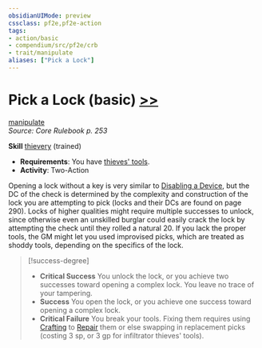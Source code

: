 ```yaml
---
obsidianUIMode: preview
cssclass: pf2e,pf2e-action
tags:
- action/basic
- compendium/src/pf2e/crb
- trait/manipulate
aliases: ["Pick a Lock"]
---
```

# Pick a Lock (basic) [>>](chapter-9-playing-the-game.md#Actions "Two-Action")
[manipulate](manipulate.md "Manipulate General Trait")  
*Source: Core Rulebook p. 253*  

**Skill** [thievery](skills.md#Thievery) (trained)
- **Requirements**: You have [thieves' tools](thieves-tools.md).
- **Activity**: Two-Action

Opening a lock without a key is very similar to [Disabling a Device](disable-a-device.md), but the DC of the check is determined by the complexity and construction of the lock you are attempting to pick (locks and their DCs are found on page 290). Locks of higher qualities might require multiple successes to unlock, since otherwise even an unskilled burglar could easily crack the lock by attempting the check until they rolled a natural 20. If you lack the proper tools, the GM might let you used improvised picks, which are treated as shoddy tools, depending on the specifics of the lock.

> [!success-degree] 
> - **Critical Success** You unlock the lock, or you achieve two successes toward opening a complex lock. You leave no trace of your tampering.
> - **Success** You open the lock, or you achieve one success toward opening a complex lock.
> - **Critical Failure** You break your tools. Fixing them requires using [Crafting](skills.md#Crafting) to [Repair](repair.md) them or else swapping in replacement picks (costing 3 sp, or 3 gp for infiltrator thieves' tools).